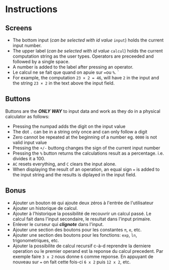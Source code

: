 # Instructions

## Screens
* The bottom input (*can be selected with id value* `input`) holds the current input number.
* The upper label (*can be selected with id value* `calcul`) holds the current computation string as the user types. Operators are preceeded and followed by a single space.
* A number is added to the label after pressing an operator.
* Le calcul ne se fait que quand on apuie sur `=`ou `%`. `
* For example, the computation `23 × 2 = 46`, will have `2` in the input and the string `23 × 2` in the text above the input field.

## Buttons
Buttons are the ***ONLY WAY*** to input data and work as they do in a physical calculator as follows:
- Pressing the numpad adds the digit on the input value
- The dot `.` can be in a string only once and can only follow a digit
- Zero cannot be repeated at the beginning of a number eg. `0000` is not valid input value
- Pressing the `+/-` buttong changes the sign of the current input number
- Pressing the `%` button returns the calculations result as a percentage. i.e. divides it a 100.
- `AC` resets everything, and `C` clears the input alone.
- When displaying the result of an operation, an equal sign `=` is added to the input string and the results is diplayed in the input field.

## Bonus
- Ajouter un bouton `00` qui ajoute deux zéros à l'entrée de l'utilisateur
- Ajouter un historique de calcul.
- Ajouter à l'historique la possibilité de recouvrir un calcul passé. Le calcul fait dans l'input secondaire, le resultat dans l'input primaire.
- Enlever le curseur qui ***clignote*** dans l'input.
- Ajouter une section des boutons pour les constantes `π`, `e`, etc.
- Ajouter une section des boutons pour les fonctions: `exp`, `ln`, trigonometriques, etc.
- Ajouter la possibilite de calcul recursif c-à-d reprendre la derniere operation ou le premier operand est la reponse du calcul precedent. Par exemple faire `3 x 2` nous donne `6` comme reponse. En appuyant de nouveau sur `=` on fait cette fois-ci `6 x 2` puis `12 x 2`, etc.